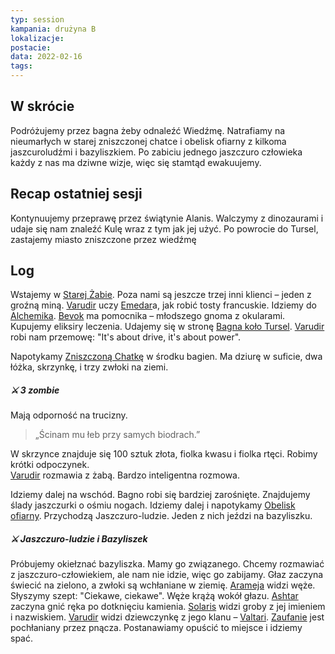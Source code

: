```yaml
---
typ: session
kampania: drużyna B
lokalizacje: 
postacie: 
data: 2022-02-16
tags: 
---
```

## W skrócie
Podróżujemy przez bagna żeby odnaleźć Wiedźmę. Natrafiamy na nieumarłych w starej zniszczonej chatce i obelisk ofiarny z kilkoma jaszcuroludźmi i bazyliszkiem. Po zabiciu jednego jaszczuro człowieka każdy z nas ma dziwne wizje, więc się stamtąd ewakuujemy.
## Recap ostatniej sesji

Kontynuujemy przeprawę przez świątynie Alanis. Walczymy z dinozaurami i udaje się nam znaleźć Kulę wraz z tym jak jej użyć. Po powrocie do Tursel, zastajemy miasto zniszczone przez wiedźmę
## Log
Wstajemy w [Starej Żabie](../lokacje/Stara%20%C5%BBaba.md). Poza nami są jeszcze trzej inni klienci – jeden z groźną miną. [Varudir](../postacie%20graczy/Varudir.md) uczy [Emedar](../NPC/Emedar.md)a, jak robić tosty francuskie. Idziemy do [Alchemika](../lokacje/Alchemik.md). [Bevok](../NPC/Bevok.md) ma pomocnika – młodszego gnoma z okularami. Kupujemy eliksiry leczenia. Udajemy się w stronę [Bagna koło Tursel](../lokacje/Bagna%20ko%C5%82o%20Tursel.md). [Varudir](../postacie%20graczy/Varudir.md) robi nam przemowę: "It's about drive, it's about power".

Napotykamy [Zniszczoną Chatkę](../lokacje/Zniszczona%20Chatka.md) w środku bagien. Ma dziurę w suficie, dwa łóżka, skrzynkę, i trzy zwłoki na ziemi.

##### ⚔ 3 zombie
Mają odporność na trucizny.

> „Ścinam mu łeb przy samych biodrach.”

W skrzynce znajduje się 100 sztuk złota, fiolka kwasu i fiolka rtęci. Robimy krótki odpoczynek.  
[Varudir](../postacie%20graczy/Varudir.md) rozmawia z żabą. Bardzo inteligentna rozmowa.

Idziemy dalej na wschód. Bagno robi się bardziej zarośnięte. Znajdujemy ślady jaszczurki o ośmiu nogach. Idziemy dalej i napotykamy [Obelisk ofiarny](../lokacje/Obelisk%20ofiarny.md). Przychodzą Jaszczuro-ludzie. Jeden z nich jeździ na bazyliszku.

##### ⚔ Jaszczuro-ludzie i Bazyliszek
Próbujemy okiełznać bazyliszka. Mamy go związanego. Chcemy rozmawiać z jaszczuro-człowiekiem, ale nam nie idzie, więc go zabijamy. Głaz zaczyna świecić na zielono, a zwłoki są wchłaniane w ziemię. [Arameja](../postacie%20graczy/Arameja.md) widzi węże. Słyszymy szept: "Ciekawe, ciekawe". Węże krążą wokół głazu. [Ashtar](../postacie%20graczy/Ashtar.md) zaczyna gnić ręka po dotknięciu kamienia. [Solaris](../postacie%20graczy/Solaris.md) widzi groby z jej imieniem i nazwiskiem. [Varudir](../postacie%20graczy/Varudir.md) widzi dziewczynkę z jego klanu – [Valtari](../NPC/Valtari.md). [Zaufanie](../postacie%20graczy/Zaufanie.md) jest pochłaniany przez pnącza. Postanawiamy opuścić to miejsce i idziemy spać.